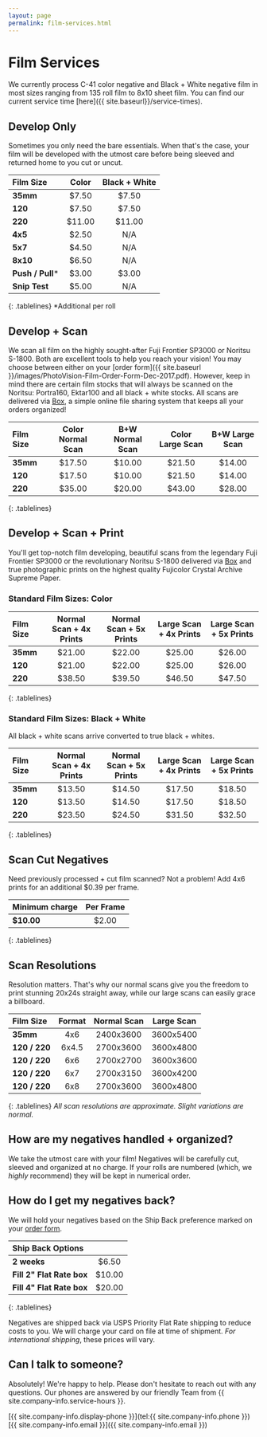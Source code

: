 ```yaml
---
layout: page
permalink: film-services.html
---
```

<style>
.tablelines th {
    border-bottom: 2px solid #424242;
    padding: .3em 1em .3em 1em;
}
.tablelines td {
    border-bottom: 1px solid #424242;
    padding: .3em 1em .3em 1em;
}
.tablelines tr:last-child td {
    border: none;
}
ol, ul {
    padding-left: 3em;
}
p {
    margin-bottom: 0;
}
.entry h1 {
    border-bottom: 1px solid #ccc;
}
</style>

# Film Services

We currently process C-41 color negative and Black + White negative film in most sizes ranging from 135 roll film to 8x10 sheet film. You can find our current service time [here]({{ site.baseurl}}/service-times).


## Develop Only
Sometimes you only need the bare essentials. When that's the case, your film will be developed with the utmost care before being sleeved and returned home to you cut or uncut.

| **Film Size** | **Color** | **Black + White** |
| :--- | :---: | :---: |
| **35mm** | $7.50 | $7.50 |
| **120** | $7.50 | $7.50 |
| **220** | $11.00 | $11.00 |
| **4x5** | $2.50 | N/A |
| **5x7** | $4.50 | N/A |
| **8x10** | $6.50 | N/A |
| **Push / Pull*** | $3.00 | $3.00 |
| **Snip Test** | $5.00 | N/A |
{: .tablelines}
*Additional per roll

## Develop + Scan
We scan all film on the highly sought-after Fuji Frontier SP3000 or Noritsu S-1800. Both are excellent tools to help you reach your vision! You may choose between either on your [order form]({{ site.baseurl }}/images/PhotoVision-Film-Order-Form-Dec-2017.pdf). However, keep in mind there are certain film stocks that will always be scanned on the Noritsu: Portra160, Ektar100 and all black + white stocks. All scans are delivered via [Box](http://box.com), a simple online file sharing system that keeps all your orders organized!

| **Film Size** | **Color Normal Scan** | **B+W Normal Scan** | **Color Large Scan** | **B+W Large Scan** |
| :---			| :---:					| :---:				  | :---:				 | :---:			  |
| **35mm**		| $17.50				| $10.00			  | $21.50				 | $14.00			  |
| **120**		| $17.50				| $10.00			  | $21.50				 | $14.00			  |
| **220**		| $35.00				| $20.00			  | $43.00				 | $28.00			  |
{: .tablelines}

## Develop + Scan + Print
You'll get top-notch film developing, beautiful scans from the legendary Fuji Frontier SP3000 or the revolutionary Noritsu S-1800 delivered via [Box](http://box.com) and true photographic prints on the highest quality Fujicolor Crystal Archive Supreme Paper.

### Standard Film Sizes: Color

| **Film Size** | **Normal Scan + 4x Prints** | **Normal Scan + 5x Prints** | **Large Scan + 4x Prints** | **Large Scan + 5x Prints** |
| :--- | :---: | :---: | :---: | :---: |
| **35mm** 	| $21.00 | $22.00 | $25.00 | $26.00 |
| **120**	| $21.00 | $22.00 | $25.00 | $26.00 |
| **220**	| $38.50 | $39.50 | $46.50 | $47.50 |
{: .tablelines}

### Standard Film Sizes: Black + White
All black + white scans arrive converted to true black + whites.

| **Film Size** | **Normal Scan + 4x Prints** | **Normal Scan + 5x Prints** | **Large Scan + 4x Prints** | **Large Scan + 5x Prints** |
| :--- | :---: | :---: | :---: | :---: |
| **35mm** 	| $13.50 | $14.50 | $17.50 | $18.50 |
| **120**	| $13.50 | $14.50 | $17.50 | $18.50 |
| **220**	| $23.50 | $24.50 | $31.50 | $32.50 |
{: .tablelines}

## Scan Cut Negatives
Need previously processed + cut film scanned? Not a problem! Add 4x6 prints for an additional $0.39 per frame.

| **Minimum charge** | **Per Frame** |
| :--- | :---: |
| **$10.00** | $2.00 |
{: .tablelines}

## Scan Resolutions
Resolution matters. That's why our normal scans give you the freedom to print stunning 20x24s straight away, while our large scans can easily grace a billboard.

| **Film Size** | **Format** | **Normal Scan** | **Large Scan** |
| :--- | :---: | :---: | :---: |
| **35mm** | 4x6 | 2400x3600 | 3600x5400 |
| **120 / 220** | 6x4.5 | 2700x3600 | 3600x4800 |
| **120 / 220** | 6x6 | 2700x2700 | 3600x3600 |
| **120 / 220** | 6x7 | 2700x3150 | 3600x4200 |
| **120 / 220** | 6x8 | 2700x3600 | 3600x4800 |
{: .tablelines}
*All scan resolutions are approximate. Slight variations are normal.*

## How are my negatives handled + organized?
We take the utmost care with your film! Negatives will be carefully cut, sleeved and organized at no charge. If your rolls are numbered (which, we *highly* recommend) they will be kept in numerical order.

## How do I get my negatives back?
We will hold your negatives based on the Ship Back preference marked on your <a href="{{site.baseurl}}/images/PhotoVision-Film-Order-Form-Dec-2017.pdf" target="_blank">order form</a>.

| **Ship Back Options** |   |
| :--- | :---: |
| **2 weeks** | $6.50 |
| **Fill 2" Flat Rate box** | $10.00 |
| **Fill 4" Flat Rate box** | $20.00 |
{: .tablelines}


Negatives are shipped back via USPS Priority Flat Rate shipping to reduce costs to you. We will charge your card on file at time of shipment. *For international shipping*, these prices will vary.

## Can I talk to someone?
Absolutely! We're happy to help. Please don't hesitate to reach out with any questions. Our phones are answered by our friendly Team from {{ site.company-info.service-hours }}.

[{{ site.company-info.display-phone }}](tel:{{ site.company-info.phone }})  
[{{ site.company-info.email }}]({{ site.company-info.email }})

